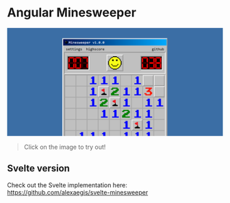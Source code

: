 # Angular Minesweeper

[![Preview](./docs/minesweeper-preview.png)](https://alexaegis.github.io/angular-minesweeper/)

> Click on the image to try out!

## Svelte version

Check out the Svelte implementation here: <https://github.com/alexaegis/svelte-minesweeper>
